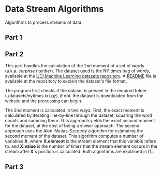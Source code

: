 # Data Stream Algorithms
Algorithms to process streams of data

## Part 1

## Part 2
This part handles the calculation of the 2nd moment of a set of words (a.k.a. *surprise number*). The dataset used is the NY times bag of words, available at the [UCI Machine Learning datasets repository](https://archive.ics.uci.edu/ml/machine-learning-databases/bag-of-words/). A [README](https://archive.ics.uci.edu/ml/machine-learning-databases/bag-of-words/readme.txt) file is available at the repository to explain the dataset's file format.

The program first checks if the dataset is present in the required folder (./datasets/nytimes.txt.gz), if not, the dataset is downloaded from the website and the processing can begin.

The 2nd moment is calculated in two ways: First, the exact moment is calculated by iterating line-by-line through the dataset, squaring the word counts and summing them. This approach yields the exact second moment for the dataset, at the cost of being a slower approach. The second approach uses the Alon-Matias-Szegedy algorithm for estimating the second moment of the dataset. This algorithm computes a number of variables **X**, where **X.element** is the stream element that this variable refers to. and **X.value** is the number of times that the stream element occurs in the stream after **X**'s position is calculated. Both algorithms are explained in [1].

## Part 3
